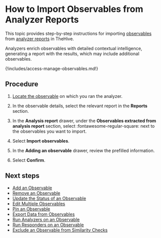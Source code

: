 # How to Import Observables from Analyzer Reports

This topic provides step-by-step instructions for importing [observables](about-observables.md) from [analyzer reports](../../../../administration/cortex/about-cortex.md) in TheHive.

Analyzers enrich observables with detailed contextual intelligence, generating a report with the results, which may include additional observables.

{!includes/access-manage-observables.md!}

<h2>Procedure</h2>

1. [Locate the observable](../search-for-cases/find-an-observable.md) on which you ran the analyzer.

2. In the observable details, select the relevant report in the **Reports** section.

3. In the **Analysis report** drawer, under the **Observables extracted from analysis report** section, select :fontawesome-regular-square: next to the observables you want to import.

4. Select **Import observables**.

5. In the **Adding an observable** drawer, review the prefilled information.

6. Select **Confirm**.

<h2>Next steps</h2>

* [Add an Observable](add-an-observable.md)
* [Remove an Observable](remove-an-observable.md)
* [Update the Status of an Observable](update-an-observable-status.md)
* [Edit Multiple Observables](edit-multiple-observables.md)
* [Pin an Observable](pin-an-observable.md)
* [Export Data from Observables](export-data-observables.md)
* [Run Analyzers on an Observable](run-analyzers-on-an-observable.md)
* [Run Responders on an Observable](run-responders-on-an-observable.md)
* [Exclude an Observable from Similarity Checks](exclude-an-observable-from-similarity-checks.md)
